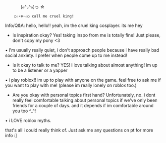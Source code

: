   
　　    　
        (๑^᎑^๑)っ ☆

        ○☆⋆❄️⋆☆○ call me cruel king! 

Info/Q&A:
hello, hello!! yeah, im the cruel king cosplayer. its me hey

- Is inspiration okay?
Yes! taking inspo from me is totally fine! Just please, don't copy my pony <3

• I'm usually really quiet, i don't approach people because i have really bad social anxiety. I prefer when people come up to me instead!

- Is it okay to talk to me?
YES! i love talking about almost anything! im up to be a listener or a yapper

• i play roblox!! im up to play with anyone on the game. feel free to ask me if you want to play with me! (please im really lonely on roblox too.)

- Are you okay with personal topics first hand?
Unfortunately, no. i dont really feel comfortable talking about personal topics if we've only been friends for a couple of days. and it depends if im comfortable around you too ^_^!

• i LOVE roblox myths.

that's all i could really think of. Just ask me any questions on pt for more info :]
